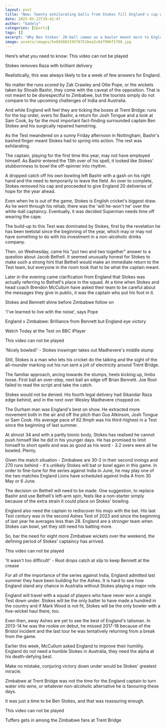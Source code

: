 ```yaml
---
layout: post
title: "New: Twenty exhilarating balls from Stokes fill England's cup with cheer"
date: 2025-05-23T19:42:47
author: "badely"
categories: [Sports]
tags: []
excerpt: "Why Ben Stokes' 20-ball cameo as a bowler meant more to England than anything else in the ongoing Test against Zimbabwe."
image: assets/images/5e68560319576751bea2c847996f2788.jpg
---
```


Here’s what you need to know: This video can not be played

Stokes removes Raza with brilliant delivery

Realistically, this was always likely to be a week of few answers for England.

No matter the runs scored by Zak Crawley and Ollie Pope, or the wickets taken by Shoaib Bashir, they come with the caveat of the opposition. That is not meant to be disrespectful to Zimbabwe, but the tourists simply do not compare to the upcoming challenges of India and Australia.

And while England will feel they are ticking the boxes at Trent Bridge: runs for the top order, overs for Bashir, a return for Josh Tongue and a look at Sam Cook, by far the most important fact-finding surrounded captain Ben Stokes and his surgically repaired hamstring.

As the Test meandered on a sunny Friday afternoon in Nottingham, Bashir's bashed finger meant Stokes had to spring into action. The rest was exhilarating.

The captain, playing for the first time this year, may not have employed himself. As Bashir entered the 13th over of his spell, it looked like Stokes' stubbornness to bowl the off-spinner into rhythm.

A dropped catch off his own bowling left Bashir with a gash on his right hand and the need to temporarily to leave the field. An over to complete, Stokes removed his cap and proceeded to give England 20 deliveries of hope for the year ahead.

Even when he is out of the game, Stokes is English cricket's biggest draw. As he went through his rehab, there was the 'will he-won't he' over the white-ball captaincy. Eventually, it was decided Superman needs time off wearing the cape.

The build-up to this Test was dominated by Stokes, first by the revelation he has been teetotal since the beginning of the year, which may or may not have something to do with his investment in a non-alcoholic drinks company.

Then, on Wednesday, came his "put two and two together" answer to a question about Jacob Bethell. It seemed unusually honest for Stokes to make such a strong hint that Bethell would make an immediate return to the Test team, but everyone in the room took that to be what the captain meant.

Later in the evening came clarification from England that Stokes was actually referring to Bethell's place in the squad. At a time when Stokes and head coach Brendon McCullum have asked their team to be careful about the messages they give in public, it was the captain who put his foot in it.

Stokes and Bennett shine before Zimbabwe follow on

'I've learned to live with the noise', says Pope

England v Zimbabwe: Brilliance from Bennett but England eye victory

Watch Today at the Test on BBC iPlayer

This video can not be played

'Nicely bowled!' - Stokes inswinger takes out Madhevere's middle stump

Still, Stokes is a man who lets his cricket do the talking and the sight of the all-rounder marking out his run sent a jolt of electricity around Trent Bridge.

The familiar approach, arcing towards the stumps, heels kicking up, limbs loose. First ball an over-step, next ball an edge off Brian Bennett. Joe Root failed to read the script and take the catch.

Stokes would not be denied. His fourth legal delivery had Sikandar Raza edge behind, and in the next over Wesley Madhevere chopped on.

The Durham man was England's best on show. He extracted more movement both in the air and off the pitch than Gus Atkinson, Josh Tongue or Sam Cook. His average pace of 82.9mph was his third-highest in a Test since the beginning of last summer.

At almost 34 and with a partly bionic body, Stokes has realised he cannot push himself like he did in his younger days. He has promised to limit himself to short spells and was as good as his word - 3.2 overs were all he bowled. Plenty.

Given the match situation - Zimbabwe are 30-2 in their second innings and 270 runs behind - it's unlikely Stokes will bat or bowl again in this game. In order to fine-tune for the series against India in June, he may play one of the two matches England Lions have scheduled against India A from 30 May or 6 June.

The decision on Bethell will need to be made. One suggestion, to replace Bashir and use Bethell's left-arm spin, feels like a non-starter simply because of the extra strain it could place on Stokes' bowling.

England also need the captain to rediscover his mojo with the bat. His last Test century was in the second Ashes Test of 2023 and since the beginning of last year he averages less than 28. England are a stronger team when Stokes can bowl, yet they still need his batting more.

So, bar the need for eight more Zimbabwe wickets over the weekend, the defining period of Stokes' captaincy has arrived.

This video can not be played

'It wasn't too difficult!' - Root drops catch at slip to keep Bennett at the crease

For all of the importance of the series against India, England admitted last summer they have been building for the Ashes. It is hard to see how England stand any chance in Australia without Stokes playing a major role.

England will travel with a squad of players who have never won a single Test down under. Stokes will be the only batter to have made a hundred in the country and if Mark Wood is not fit, Stokes will be the only bowler with a five-wicket haul there, too.

Even then, away Ashes are yet to see the best of England's talisman. In 2013-14 he was the rookie on debut, he missed 2017-18 because of the Bristol incident and the last tour he was tentatively returning from a break from the game.

Earlier this week, McCullum asked England to improve their humility. England do not need a humble Stokes in Australia, they need the alpha at his death-defying best.

Make no mistake, conjuring victory down under would be Stokes' greatest miracle.

Zimbabwe at Trent Bridge was not the time for the England captain to turn water into wine, or whatever non-alcoholic alternative he is favouring these days.

It was just a time to be Ben Stokes, and that was reassuring enough.

This video can not be played

Tuffers gets in among the Zimbabwe fans at Trent Bridge

